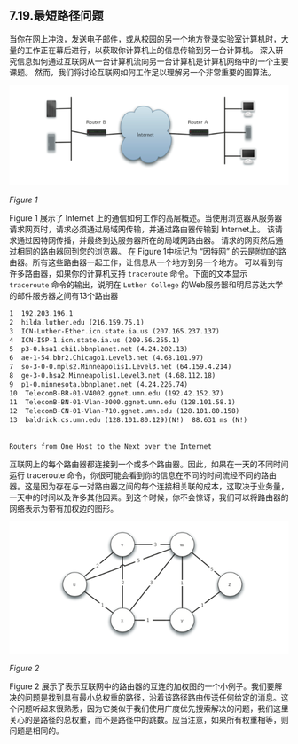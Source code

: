 ## 7.19.最短路径问题

当你在网上冲浪，发送电子邮件，或从校园的另一个地方登录实验室计算机时，大量的工作正在幕后进行，以获取你计算机上的信息传输到另一台计算机。 深入研究信息如何通过互联网从一台计算机流向另一台计算机是计算机网络中的一个主要课题。 然而，我们将讨论互联网如何工作足以理解另一个非常重要的图算法。

![7.19.最短路径问题.figure1](assets/7.19.%E6%9C%80%E7%9F%AD%E8%B7%AF%E5%BE%84%E9%97%AE%E9%A2%98.figure1.png)


*Figure 1*

Figure 1 展示了 Internet 上的通信如何工作的高层概述。当使用浏览器从服务器请求网页时，请求必须通过局域网传输，并通过路由器传输到 Internet上。 该请求通过因特网传播，并最终到达服务器所在的局域网路由器。 请求的网页然后通过相同的路由器回到您的浏览器。 在 Figure 1中标记为 “因特网” 的云是附加的路由器。所有这些路由器一起工作，让信息从一个地方到另一个地方。 可以看到有许多路由器，如果你的计算机支持 `traceroute` 命令。下面的文本显示 `traceroute` 命令的输出，说明在 `Luther College` 的Web服务器和明尼苏达大学的邮件服务器之间有13个路由器

```
1  192.203.196.1
2  hilda.luther.edu (216.159.75.1)
3  ICN-Luther-Ether.icn.state.ia.us (207.165.237.137)
4  ICN-ISP-1.icn.state.ia.us (209.56.255.1)
5  p3-0.hsa1.chi1.bbnplanet.net (4.24.202.13)
6  ae-1-54.bbr2.Chicago1.Level3.net (4.68.101.97)
7  so-3-0-0.mpls2.Minneapolis1.Level3.net (64.159.4.214)
8  ge-3-0.hsa2.Minneapolis1.Level3.net (4.68.112.18)
9  p1-0.minnesota.bbnplanet.net (4.24.226.74)
10  TelecomB-BR-01-V4002.ggnet.umn.edu (192.42.152.37)
11  TelecomB-BN-01-Vlan-3000.ggnet.umn.edu (128.101.58.1)
12  TelecomB-CN-01-Vlan-710.ggnet.umn.edu (128.101.80.158)
13  baldrick.cs.umn.edu (128.101.80.129)(N!)  88.631 ms (N!)


Routers from One Host to the Next over the Internet
```

互联网上的每个路由器都连接到一个或多个路由器。因此，如果在一天的不同时间运行 traceroute 命令，你很可能会看到你的信息在不同的时间流经不同的路由器。这是因为存在与一对路由器之间的每个连接相关联的成本，这取决于业务量，一天中的时间以及许多其他因素。到这个时候，你不会惊讶，我们可以将路由器的网络表示为带有加权边的图形。

![7.19.最短路径问题.figure2](assets/7.19.%E6%9C%80%E7%9F%AD%E8%B7%AF%E5%BE%84%E9%97%AE%E9%A2%98.figure2.png)


*Figure 2*

Figure 2 展示了表示互联网中的路由器的互连的加权图的一个小例子。我们要解决的问题是找到具有最小总权重的路径，沿着该路径路由传送任何给定的消息。这个问题听起来很熟悉，因为它类似于我们使用广度优先搜索解决的问题，我们这里关心的是路径的总权重，而不是路径中的跳数。应当注意，如果所有权重相等，则问题是相同的。



